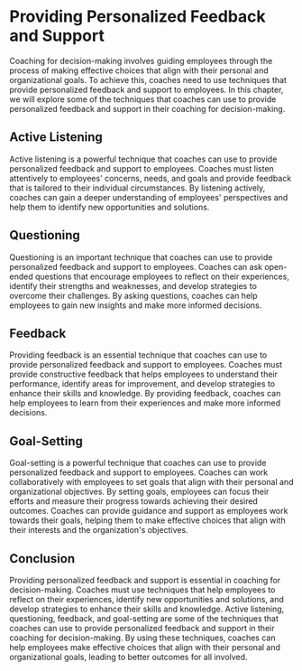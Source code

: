 Providing Personalized Feedback and Support
===================================================================================================

Coaching for decision-making involves guiding employees through the process of making effective choices that align with their personal and organizational goals. To achieve this, coaches need to use techniques that provide personalized feedback and support to employees. In this chapter, we will explore some of the techniques that coaches can use to provide personalized feedback and support in their coaching for decision-making.

Active Listening
----------------

Active listening is a powerful technique that coaches can use to provide personalized feedback and support to employees. Coaches must listen attentively to employees' concerns, needs, and goals and provide feedback that is tailored to their individual circumstances. By listening actively, coaches can gain a deeper understanding of employees' perspectives and help them to identify new opportunities and solutions.

Questioning
-----------

Questioning is an important technique that coaches can use to provide personalized feedback and support to employees. Coaches can ask open-ended questions that encourage employees to reflect on their experiences, identify their strengths and weaknesses, and develop strategies to overcome their challenges. By asking questions, coaches can help employees to gain new insights and make more informed decisions.

Feedback
--------

Providing feedback is an essential technique that coaches can use to provide personalized feedback and support to employees. Coaches must provide constructive feedback that helps employees to understand their performance, identify areas for improvement, and develop strategies to enhance their skills and knowledge. By providing feedback, coaches can help employees to learn from their experiences and make more informed decisions.

Goal-Setting
------------

Goal-setting is a powerful technique that coaches can use to provide personalized feedback and support to employees. Coaches can work collaboratively with employees to set goals that align with their personal and organizational objectives. By setting goals, employees can focus their efforts and measure their progress towards achieving their desired outcomes. Coaches can provide guidance and support as employees work towards their goals, helping them to make effective choices that align with their interests and the organization's objectives.

Conclusion
----------

Providing personalized feedback and support is essential in coaching for decision-making. Coaches must use techniques that help employees to reflect on their experiences, identify new opportunities and solutions, and develop strategies to enhance their skills and knowledge. Active listening, questioning, feedback, and goal-setting are some of the techniques that coaches can use to provide personalized feedback and support in their coaching for decision-making. By using these techniques, coaches can help employees make effective choices that align with their personal and organizational goals, leading to better outcomes for all involved.
